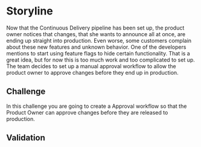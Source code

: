 # Storyline
Now that the Continuous Delivery pipeline has been set up, the product owner notices that changes, that she wants to announce all at once, are ending up straight into production. Even worse, some customers complain about these new features and unknown behavior. One of the developers mentions to start using feature flags to hide certain functionality. That is a great idea, but for now this is too much work and too complicated to set up. The team decides to set up a manual approval workflow to allow the product owner to approve changes before they end up in production.

## Challenge
In this challenge you are going to create a Approval workflow so that the Product Owner can approve changes before they are released to production. 

## Validation
